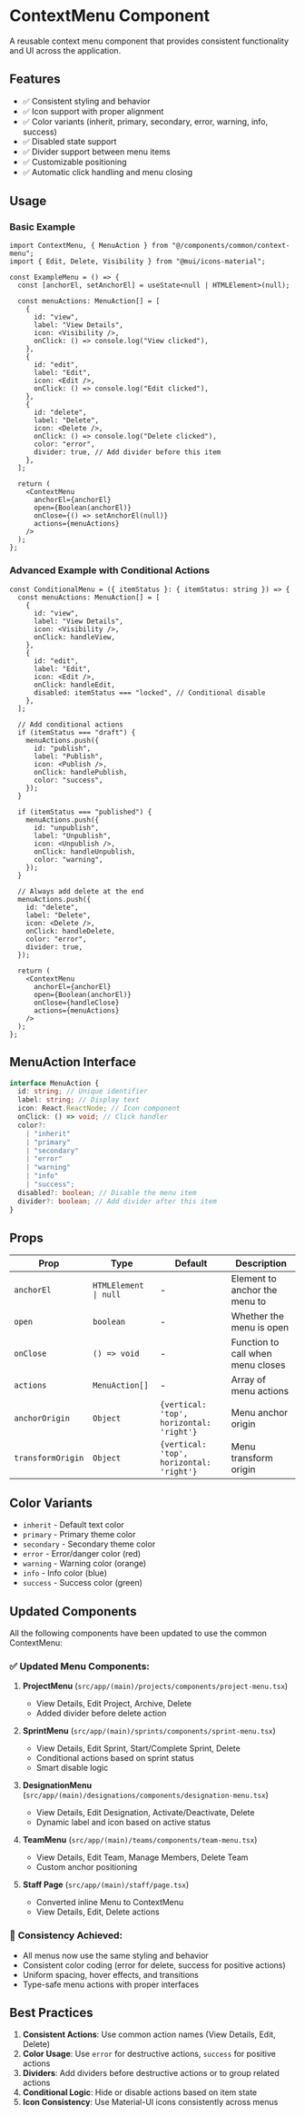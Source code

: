 # ContextMenu Component

A reusable context menu component that provides consistent functionality and UI across the application.

## Features

- ✅ Consistent styling and behavior
- ✅ Icon support with proper alignment
- ✅ Color variants (inherit, primary, secondary, error, warning, info, success)
- ✅ Disabled state support
- ✅ Divider support between menu items
- ✅ Customizable positioning
- ✅ Automatic click handling and menu closing

## Usage

### Basic Example

```tsx
import ContextMenu, { MenuAction } from "@/components/common/context-menu";
import { Edit, Delete, Visibility } from "@mui/icons-material";

const ExampleMenu = () => {
  const [anchorEl, setAnchorEl] = useState<null | HTMLElement>(null);

  const menuActions: MenuAction[] = [
    {
      id: "view",
      label: "View Details",
      icon: <Visibility />,
      onClick: () => console.log("View clicked"),
    },
    {
      id: "edit",
      label: "Edit",
      icon: <Edit />,
      onClick: () => console.log("Edit clicked"),
    },
    {
      id: "delete",
      label: "Delete",
      icon: <Delete />,
      onClick: () => console.log("Delete clicked"),
      color: "error",
      divider: true, // Add divider before this item
    },
  ];

  return (
    <ContextMenu
      anchorEl={anchorEl}
      open={Boolean(anchorEl)}
      onClose={() => setAnchorEl(null)}
      actions={menuActions}
    />
  );
};
```

### Advanced Example with Conditional Actions

```tsx
const ConditionalMenu = ({ itemStatus }: { itemStatus: string }) => {
  const menuActions: MenuAction[] = [
    {
      id: "view",
      label: "View Details",
      icon: <Visibility />,
      onClick: handleView,
    },
    {
      id: "edit",
      label: "Edit",
      icon: <Edit />,
      onClick: handleEdit,
      disabled: itemStatus === "locked", // Conditional disable
    },
  ];

  // Add conditional actions
  if (itemStatus === "draft") {
    menuActions.push({
      id: "publish",
      label: "Publish",
      icon: <Publish />,
      onClick: handlePublish,
      color: "success",
    });
  }

  if (itemStatus === "published") {
    menuActions.push({
      id: "unpublish",
      label: "Unpublish",
      icon: <Unpublish />,
      onClick: handleUnpublish,
      color: "warning",
    });
  }

  // Always add delete at the end
  menuActions.push({
    id: "delete",
    label: "Delete",
    icon: <Delete />,
    onClick: handleDelete,
    color: "error",
    divider: true,
  });

  return (
    <ContextMenu
      anchorEl={anchorEl}
      open={Boolean(anchorEl)}
      onClose={handleClose}
      actions={menuActions}
    />
  );
};
```

## MenuAction Interface

```typescript
interface MenuAction {
  id: string; // Unique identifier
  label: string; // Display text
  icon: React.ReactNode; // Icon component
  onClick: () => void; // Click handler
  color?:
    | "inherit"
    | "primary"
    | "secondary"
    | "error"
    | "warning"
    | "info"
    | "success";
  disabled?: boolean; // Disable the menu item
  divider?: boolean; // Add divider after this item
}
```

## Props

| Prop              | Type                  | Default                                  | Description                       |
| ----------------- | --------------------- | ---------------------------------------- | --------------------------------- |
| `anchorEl`        | `HTMLElement \| null` | -                                        | Element to anchor the menu to     |
| `open`            | `boolean`             | -                                        | Whether the menu is open          |
| `onClose`         | `() => void`          | -                                        | Function to call when menu closes |
| `actions`         | `MenuAction[]`        | -                                        | Array of menu actions             |
| `anchorOrigin`    | `Object`              | `{vertical: 'top', horizontal: 'right'}` | Menu anchor origin                |
| `transformOrigin` | `Object`              | `{vertical: 'top', horizontal: 'right'}` | Menu transform origin             |

## Color Variants

- `inherit` - Default text color
- `primary` - Primary theme color
- `secondary` - Secondary theme color
- `error` - Error/danger color (red)
- `warning` - Warning color (orange)
- `info` - Info color (blue)
- `success` - Success color (green)

## Updated Components

All the following components have been updated to use the common ContextMenu:

### ✅ **Updated Menu Components:**

1. **ProjectMenu** (`src/app/(main)/projects/components/project-menu.tsx`)

   - View Details, Edit Project, Archive, Delete
   - Added divider before delete action

2. **SprintMenu** (`src/app/(main)/sprints/components/sprint-menu.tsx`)

   - View Details, Edit Sprint, Start/Complete Sprint, Delete
   - Conditional actions based on sprint status
   - Smart disable logic

3. **DesignationMenu** (`src/app/(main)/designations/components/designation-menu.tsx`)

   - View Details, Edit Designation, Activate/Deactivate, Delete
   - Dynamic label and icon based on active status

4. **TeamMenu** (`src/app/(main)/teams/components/team-menu.tsx`)

   - View Details, Edit Team, Manage Members, Delete Team
   - Custom anchor positioning

5. **Staff Page** (`src/app/(main)/staff/page.tsx`)
   - Converted inline Menu to ContextMenu
   - View Details, Edit, Delete actions

### 🎯 **Consistency Achieved:**

- All menus now use the same styling and behavior
- Consistent color coding (error for delete, success for positive actions)
- Uniform spacing, hover effects, and transitions
- Type-safe menu actions with proper interfaces

## Best Practices

1. **Consistent Actions**: Use common action names (View Details, Edit, Delete)
2. **Color Usage**: Use `error` for destructive actions, `success` for positive actions
3. **Dividers**: Add dividers before destructive actions or to group related actions
4. **Conditional Logic**: Hide or disable actions based on item state
5. **Icon Consistency**: Use Material-UI icons consistently across menus
